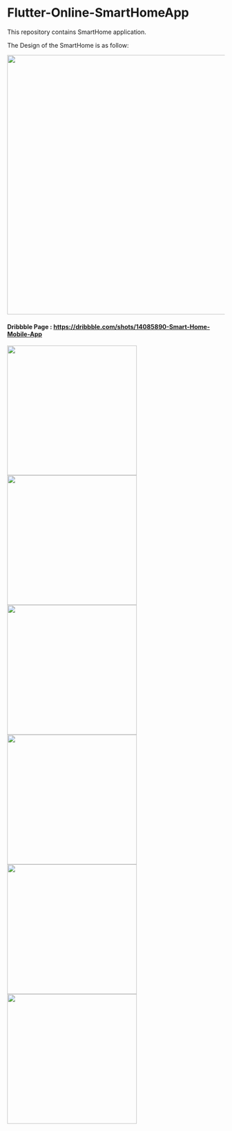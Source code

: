 # Flutter-Online-SmartHomeApp
 
This repository contains SmartHome application.

The Design of the SmartHome is as follow:

<img src="https://user-images.githubusercontent.com/67504821/106444679-2ca73f00-64d2-11eb-9df9-c8116cd0ca3a.jpg" width="600">

#### Dribbble Page : https://dribbble.com/shots/14085890-Smart-Home-Mobile-App

<p float="left">
  <img src="https://user-images.githubusercontent.com/67504821/106595233-59795600-65a7-11eb-9164-b56c7de23e16.gif" width="300">
  <img src="https://user-images.githubusercontent.com/67504821/106595241-5c744680-65a7-11eb-89dd-ae31db2282a6.gif" width="300">
  <img src="https://user-images.githubusercontent.com/67504821/106595244-5da57380-65a7-11eb-9dc7-99b311114cd8.gif" width="300">
  <img src="https://user-images.githubusercontent.com/67504821/106595249-5f6f3700-65a7-11eb-8182-2fd4aa61c3ab.gif" width="300">
  <img src="https://user-images.githubusercontent.com/67504821/106595255-61d19100-65a7-11eb-9509-4d342cc07b29.gif" width="300">
  <img src="https://user-images.githubusercontent.com/67504821/106595269-68f89f00-65a7-11eb-8337-9e008b93d089.gif" width="300">
 </p>
